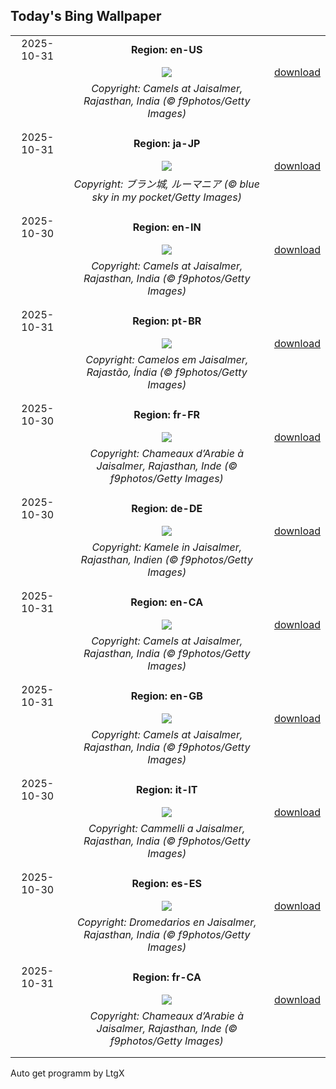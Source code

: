 ## Today's Bing Wallpaper
|      |      |      |
| :----: | :----: | :----: |
|2025-10-31|**Region: en-US**||
||![](https://www.bing.com/th?id=OHR.PushkarFair_EN-US4430814252_UHD.jpg&pid=hp&w=1152&h=648&rs=1&c=4)| [download](https://www.bing.com/th?id=OHR.PushkarFair_EN-US4430814252_UHD.jpg)|
||*Copyright: Camels at Jaisalmer, Rajasthan, India (© f9photos/Getty Images)*
||
|||
|2025-10-31|**Region: ja-JP**||
||![](https://www.bing.com/th?id=OHR.BranCastle_JA-JP1493249630_UHD.jpg&pid=hp&w=1152&h=648&rs=1&c=4)| [download](https://www.bing.com/th?id=OHR.BranCastle_JA-JP1493249630_UHD.jpg)|
||*Copyright: ブラン城, ルーマニア (© blue sky in my pocket/Getty Images)*
||
|||
|2025-10-30|**Region: en-IN**||
||![](https://www.bing.com/th?id=OHR.PushkarFair_EN-IN7248040171_UHD.jpg&pid=hp&w=1152&h=648&rs=1&c=4)| [download](https://www.bing.com/th?id=OHR.PushkarFair_EN-IN7248040171_UHD.jpg)|
||*Copyright: Camels at Jaisalmer, Rajasthan, India (© f9photos/Getty Images)*
||
|||
|2025-10-31|**Region: pt-BR**||
||![](https://www.bing.com/th?id=OHR.PushkarFair_PT-BR6477108877_UHD.jpg&pid=hp&w=1152&h=648&rs=1&c=4)| [download](https://www.bing.com/th?id=OHR.PushkarFair_PT-BR6477108877_UHD.jpg)|
||*Copyright: Camelos em Jaisalmer, Rajastão, Índia (© f9photos/Getty Images)*
||
|||
|2025-10-30|**Region: fr-FR**||
||![](https://www.bing.com/th?id=OHR.PushkarFair_FR-FR0781642371_UHD.jpg&pid=hp&w=1152&h=648&rs=1&c=4)| [download](https://www.bing.com/th?id=OHR.PushkarFair_FR-FR0781642371_UHD.jpg)|
||*Copyright: Chameaux d’Arabie à Jaisalmer, Rajasthan, Inde (© f9photos/Getty Images)*
||
|||
|2025-10-30|**Region: de-DE**||
||![](https://www.bing.com/th?id=OHR.PushkarFair_DE-DE2030410858_UHD.jpg&pid=hp&w=1152&h=648&rs=1&c=4)| [download](https://www.bing.com/th?id=OHR.PushkarFair_DE-DE2030410858_UHD.jpg)|
||*Copyright: Kamele in Jaisalmer, Rajasthan, Indien (© f9photos/Getty Images)*
||
|||
|2025-10-31|**Region: en-CA**||
||![](https://www.bing.com/th?id=OHR.PushkarFair_EN-CA8887755695_UHD.jpg&pid=hp&w=1152&h=648&rs=1&c=4)| [download](https://www.bing.com/th?id=OHR.PushkarFair_EN-CA8887755695_UHD.jpg)|
||*Copyright: Camels at Jaisalmer, Rajasthan, India (© f9photos/Getty Images)*
||
|||
|2025-10-31|**Region: en-GB**||
||![](https://www.bing.com/th?id=OHR.PushkarFair_EN-GB3870790222_UHD.jpg&pid=hp&w=1152&h=648&rs=1&c=4)| [download](https://www.bing.com/th?id=OHR.PushkarFair_EN-GB3870790222_UHD.jpg)|
||*Copyright: Camels at Jaisalmer, Rajasthan, India (© f9photos/Getty Images)*
||
|||
|2025-10-30|**Region: it-IT**||
||![](https://www.bing.com/th?id=OHR.PushkarFair_IT-IT9959541344_UHD.jpg&pid=hp&w=1152&h=648&rs=1&c=4)| [download](https://www.bing.com/th?id=OHR.PushkarFair_IT-IT9959541344_UHD.jpg)|
||*Copyright: Cammelli a Jaisalmer, Rajasthan, India (© f9photos/Getty Images)*
||
|||
|2025-10-30|**Region: es-ES**||
||![](https://www.bing.com/th?id=OHR.PushkarFair_ES-ES0743477785_UHD.jpg&pid=hp&w=1152&h=648&rs=1&c=4)| [download](https://www.bing.com/th?id=OHR.PushkarFair_ES-ES0743477785_UHD.jpg)|
||*Copyright: Dromedarios en Jaisalmer, Rajasthan, India (© f9photos/Getty Images)*
||
|||
|2025-10-31|**Region: fr-CA**||
||![](https://www.bing.com/th?id=OHR.PushkarFair_FR-CA6109143818_UHD.jpg&pid=hp&w=1152&h=648&rs=1&c=4)| [download](https://www.bing.com/th?id=OHR.PushkarFair_FR-CA6109143818_UHD.jpg)|
||*Copyright: Chameaux d’Arabie à Jaisalmer, Rajasthan, Inde (© f9photos/Getty Images)*
||
|||

Auto get programm by LtgX
